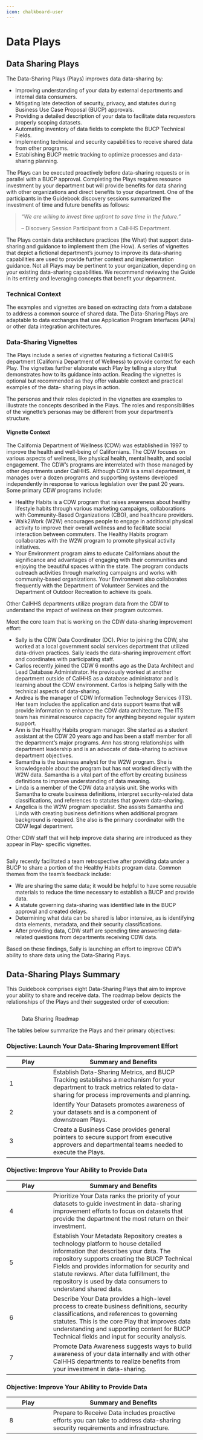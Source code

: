 ```yaml
---
icon: chalkboard-user
---
```


# Data Plays

## Data Sharing Plays

The Data-Sharing Plays (Plays) improves data data-sharing by:

* Improving understanding of your data by external departments and internal data consumers.
* Mitigating late detection of security, privacy, and statutes during Business Use Case Proposal (BUCP) approvals.
* Providing a detailed description of your data to facilitate data requestors properly scoping datasets.
* Automating inventory of data fields to complete the BUCP Technical Fields.
* Implementing technical and security capabilities to receive shared data from other programs.
* Establishing BUCP metric tracking to optimize processes and data-sharing planning.

The Plays can be executed proactively before data-sharing requests or in parallel with a BUCP approval. Completing the Plays requires resource investment by your department but will provide benefits for data sharing with other organizations and direct benefits to your department. One of the participants in the Guidebook discovery sessions summarized the investment of time and future benefits as follows:

> _“We are willing to invest time upfront to save time in the future.”_
>
> – Discovery Session Participant from a CalHHS Department.

The Plays contain data architecture practices (the What) that support data-sharing and guidance to implement them (the How). A series of vignettes that depict a fictional department’s journey to improve its data-sharing capabilities are used to provide further context and implementation guidance. Not all Plays may be pertinent to your organization, depending on your existing data-sharing capabilities. We recommend reviewing the Guide in its entirety and leveraging concepts that benefit your department.

### Technical Context <a href="#technical_context" id="technical_context"></a>

The examples and vignettes are based on extracting data from a database to address a common source of shared data. The Data-Sharing Plays are adaptable to data exchanges that use Application Program Interfaces (APIs) or other data integration architectures.

### Data-Sharing Vignettes <a href="#data-sharing_vignettes" id="data-sharing_vignettes"></a>

The Plays include a series of vignettes featuring a fictional CalHHS department (California Department of Wellness) to provide context for each Play. The vignettes further elaborate each Play by telling a story that demonstrates how to its guidance into action. Reading the vignettes is optional but recommended as they offer valuable context and practical examples of the data- sharing plays in action.

The personas and their roles depicted in the vignettes are examples to illustrate the concepts described in the Plays. The roles and responsibilities of the vignette’s personas may be different from your department’s structure.

#### Vignette Context <a href="#vignette_context" id="vignette_context"></a>

The California Department of Wellness (CDW) was established in 1997 to improve the health and well-being of Californians. The CDW focuses on various aspects of wellness, like physical health, mental health, and social engagement. The CDW’s programs are interrelated with those managed by other departments under CalHHS. Although CDW is a small department, it manages over a dozen programs and supporting systems developed independently in response to various legislation over the past 20 years. Some primary CDW programs include:

* Healthy Habits is a CDW program that raises awareness about healthy lifestyle habits through various marketing campaigns, collaborations with Community-Based Organizations (CBO), and healthcare providers.
* Walk2Work (W2W) encourages people to engage in additional physical activity to improve their overall wellness and to facilitate social interaction between commuters. The Healthy Habits program collaborates with the W2W program to promote physical activity initiatives.
* Your Environment program aims to educate Californians about the significance and advantages of engaging with their communities and enjoying the beautiful spaces within the state. The program conducts outreach activities through marketing campaigns and works with community-based organizations. Your Environment also collaborates frequently with the Department of Volunteer Services and the Department of Outdoor Recreation to achieve its goals.

Other CalHHS departments utilize program data from the CDW to understand the impact of wellness on their program outcomes.

Meet the core team that is working on the CDW data-sharing improvement effort:

* Sally is the CDW Data Coordinator (DC). Prior to joining the CDW, she worked at a local government social services department that utilized data-driven practices. Sally leads the data-sharing improvement effort and coordinates with participating staff.
* Carlos recently joined the CDW 6 months ago as the Data Architect and Lead Database Administrator. He previously worked at another department outside of CalHHS as a database administrator and is learning about the CDW environment. Carlos is helping Sally with the technical aspects of data-sharing.
* Andrea is the manager of CDW Information Technology Services (ITS). Her team includes the application and data support teams that will provide information to enhance the CDW data architecture. The ITS team has minimal resource capacity for anything beyond regular system support.
* Ann is the Healthy Habits program manager. She started as a student assistant at the CDW 20 years ago and has been a staff member for all the department’s major programs. Ann has strong relationships with department leadership and is an advocate of data-sharing to achieve department objectives.
* Samantha is the business analyst for the W2W program. She is knowledgeable about the program but has not worked directly with the W2W data. Samantha is a vital part of the effort by creating business definitions to improve understanding of data meaning.
* Linda is a member of the CDW data analysis unit. She works with Samantha to create business definitions, interpret security-related data classifications, and references to statutes that govern data-sharing.
* Angelica is the W2W program specialist. She assists Samantha and Linda with creating business definitions when additional program background is required. She also is the primary coordinator with the CDW legal department.

Other CDW staff that will help improve data sharing are introduced as they appear in Play- specific vignettes.

<figure><img src="../../.gitbook/assets/image (9).png" alt=""><figcaption></figcaption></figure>

Sally recently facilitated a team retrospective after providing data under a BUCP to share a portion of the Healthy Habits program data. Common themes from the team’s feedback include:

* We are sharing the same data; it would be helpful to have some reusable materials to reduce the time necessary to establish a BUCP and provide data.
* A statute governing data-sharing was identified late in the BUCP approval and created delays.
* Determining what data can be shared is labor intensive, as is identifying data elements, metadata, and their security classifications.
* After providing data, CDW staff are spending time answering data-related questions from departments receiving CDW data.

Based on these findings, Sally is launching an effort to improve CDW’s ability to share data using the Data-Sharing Plays.

## Data-Sharing Plays Summary <a href="#data-sharing_plays_summary" id="data-sharing_plays_summary"></a>

This Guidebook comprises eight Data-Sharing Plays that aim to improve your ability to share and receive data. The roadmap below depicts the relationships of the Plays and their suggested order of execution:

<figure><img src="../../.gitbook/assets/image (10).png" alt=""><figcaption><p>Data Sharing Roadmap</p></figcaption></figure>

The tables below summarize the Plays and their primary objectives:

### Objective: Launch Your Data-Sharing Improvement Effort

<table><thead><tr><th width="100">Play</th><th>Summary and Benefits</th></tr></thead><tbody><tr><td>1</td><td>Establish Data-Sharing Metrics, and BUCP Tracking establishes a mechanism for your department to track metrics related to data-sharing for process improvements and planning.</td></tr><tr><td>2</td><td>Identify Your Datasets promotes awareness of your datasets and is a component of downstream Plays.</td></tr><tr><td>3</td><td>Create a Business Case provides general pointers to secure support from executive approvers and departmental teams needed to execute the Plays.</td></tr></tbody></table>

### Objective: Improve Your Ability to Provide Data

<table><thead><tr><th width="100">Play</th><th>Summary and Benefits</th></tr></thead><tbody><tr><td>4</td><td>Prioritize Your Data ranks the priority of your datasets to guide investment in data-sharing improvement efforts to focus on datasets that provide the department the most return on their investment.</td></tr><tr><td>5</td><td>Establish Your Metadata Repository creates a technology platform to house detailed information that describes your data. The repository supports creating the BUCP Technical Fields and provides information for security and statute reviews. After data fulfillment, the repository is used by data consumers to understand shared data.</td></tr><tr><td>6</td><td>Describe Your Data provides a high-level process to create business definitions, security classifications, and references to governing statutes. This is the core Play that improves data understanding and supporting content for BUCP Technical fields and input for security analysis.</td></tr><tr><td>7</td><td>Promote Data Awareness suggests ways to build awareness of your data internally and with other CalHHS departments to realize benefits from your investment in data-sharing.</td></tr></tbody></table>

### Objective: Improve Your Ability to Provide Data

<table><thead><tr><th width="100">Play</th><th>Summary and Benefits</th></tr></thead><tbody><tr><td>8</td><td>Prepare to Receive Data includes proactive efforts you can take to address data-sharing security requirements and infrastructure.</td></tr></tbody></table>
